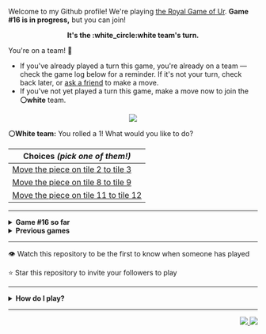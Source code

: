 Welcome to my Github profile!
We're playing
[the Royal Game of Ur](https://en.wikipedia.org/wiki/Royal_Game_of_Ur).
**Game #16 is in progress,** but you can join!

<p align="center">
  <b>It's the
  :white_circle:white
  team's turn.</b>
</p>

You're on a team! :wave:

* If you've already played a turn this game, you're already on a team
  &mdash; check the game log below for a reminder. If it's not your turn,
  check back later, or [ask a
  friend](https://twitter.com/share?text=I'm+playing+The+Royal+Game+of+Ur+on+a+GitHub+profile.+Take+your+turn+at+https://github.com/rossjrw/rossjrw+%23RoyalGameOfUr+%23github) to make a move.
* If you've not yet played a turn this game, make a move now to join the
  **:white_circle:white** team.

<p align="center"><img src="https://raw.githubusercontent.com/rossjrw/rossjrw/play/games/current/board.2583.svg"></p>

  **:white_circle:White team:**
  You rolled a 1!
What would you like to do?

| Choices *(pick one of them!)* |
| --- |
  | [    Move the piece on tile 2 to tile 3](https://github.com/rossjrw/rossjrw/issues/new?title=ur-move-1%402-0&amp;body=Press+Submit%21+You+don%27t+need+to+edit+this+text+or+do+anything+else.%0D%0A%0D%0ABe+aware+that+your+move+can+take+a+minute+or+two+to+process.) |
  | [    Move the piece on tile 8 to tile 9](https://github.com/rossjrw/rossjrw/issues/new?title=ur-move-1%408-0&amp;body=Press+Submit%21+You+don%27t+need+to+edit+this+text+or+do+anything+else.%0D%0A%0D%0ABe+aware+that+your+move+can+take+a+minute+or+two+to+process.) |
  | [    Move the piece on tile 11 to tile 12](https://github.com/rossjrw/rossjrw/issues/new?title=ur-move-1%4011-0&amp;body=Press+Submit%21+You+don%27t+need+to+edit+this+text+or+do+anything+else.%0D%0A%0D%0ABe+aware+that+your+move+can+take+a+minute+or+two+to+process.) |

-----

<details>
<summary><b>Game #16 so far</b></summary>

## Who's on each team?

<table>
    <thead>
      <tr><th colspan=2>Players in this game</th></tr>
    </thead>
    <tbody>
      <tr>
        <td align="right"><b>Black team</b> :black_circle:</td>
        <td>:white_circle: <b> White team</b></td>
      </tr>
      <tr align="center">
        <td><b><a href="https://github.com/Murdeala">@Murdeala</a></b> (37)<br><b><a href="https://github.com/JRetza">@JRetza</a></b> (2)<br><b><a href="https://github.com/MatthiasGN">@MatthiasGN</a></b> (1)<br><b><a href="https://github.com/Carol42">@Carol42</a></b> (1)<br><b><a href="https://github.com/TejaTadepalli">@TejaTadepalli</a></b> (1)<br><b><a href="https://github.com/Mrinank-Bhowmick">@Mrinank-Bhowmick</a></b> (1)<br><b><a href="https://github.com/godtrex99">@godtrex99</a></b> (1)<br><b><a href="https://github.com/CavalierAhmad">@CavalierAhmad</a></b> (1)<br><b><a href="https://github.com/J-LG30">@J-LG30</a></b> (1)<br><b><a href="https://github.com/ayersdecker">@ayersdecker</a></b> (1)<br><b><a href="https://github.com/Mehliug-git">@Mehliug-git</a></b> (1)<br><b><a href="https://github.com/aviralrabbit1">@aviralrabbit1</a></b> (1)<br><b><a href="https://github.com/thekatsmeowkode">@thekatsmeowkode</a></b> (1)<br><b><a href="https://github.com/Omanshu209">@Omanshu209</a></b> (1)<br><b><a href="https://github.com/Lokeshwaran-M">@Lokeshwaran-M</a></b> (1)<br><b><a href="https://github.com/dleitter">@dleitter</a></b> (1)</td>
        <td><b><a href="https://github.com/CostasAK">@CostasAK</a></b> (35)<br><b><a href="https://github.com/AyaanT0">@AyaanT0</a></b> (2)<br><b><a href="https://github.com/IronCodem-alt">@IronCodem-alt</a></b> (2)<br><b><a href="https://github.com/kztera">@kztera</a></b> (1)<br><b><a href="https://github.com/skulldoggery">@skulldoggery</a></b> (1)<br><b><a href="https://github.com/RFebrians">@RFebrians</a></b> (1)<br><b><a href="https://github.com/WKL10086">@WKL10086</a></b> (1)<br><b><a href="https://github.com/blacksmithop">@blacksmithop</a></b> (1)<br><b><a href="https://github.com/AgentHitmanFaris">@AgentHitmanFaris</a></b> (1)<br><b><a href="https://github.com/Th1nhNg0">@Th1nhNg0</a></b> (1)<br><b><a href="https://github.com/haik20208si">@haik20208si</a></b> (1)<br><b><a href="https://github.com/darrylnoakes">@darrylnoakes</a></b> (1)<br><b><a href="https://github.com/sinisterdaddy">@sinisterdaddy</a></b> (1)<br><b><a href="https://github.com/n0nsense-404">@n0nsense-404</a></b> (1)<br><b><a href="https://github.com/rkatara100">@rkatara100</a></b> (1)<br><b><a href="https://github.com/MHanzzala">@MHanzzala</a></b> (1)<br><b><a href="https://github.com/PlopesK">@PlopesK</a></b> (1)</td>
      </tr>
    </tbody>
  </table>

## What's happened so far?

| Time | Turn | Event | Issue | Board |
| :---: | :---: | :--- | :---: | :---: |
  | 7th Jul 2023 14:37 | **0** | :white_circle: **[@kztera](https://github.com/kztera)** started a new game | [#2461](https://github.com/rossjrw/rossjrw/issues/2461) | [link](https://raw.githubusercontent.com/rossjrw/rossjrw/ef6de44635feceda92503e54d000fa19e35ef6ca/games/current/board.2461.svg) |
  | 7th Jul 2023 15:32 | **1** | :white_circle: **[@AyaanT0](https://github.com/AyaanT0)** moved a white piece onto the board to position 2    | [#2462](https://github.com/rossjrw/rossjrw/issues/2462) | [link](https://raw.githubusercontent.com/rossjrw/rossjrw/420c56604ca19373da5a986789becceeee56d8d0/games/current/board.2462.svg) |
  | 8th Jul 2023 12:37 | **2** | :black_circle: **[@Murdeala](https://github.com/Murdeala)** moved a black piece onto the board to position 4  — claimed a rosette :rosette:  | [#2463](https://github.com/rossjrw/rossjrw/issues/2463) | [link](https://raw.githubusercontent.com/rossjrw/rossjrw/03a64730a8d3976495bf95314bd69a9d73bdced8/games/current/board.2463.svg) |
  | 9th Jul 2023 06:24 | **3** | :black_circle: **[@JRetza](https://github.com/JRetza)** moved a black piece from position 4 to position 7    | [#2464](https://github.com/rossjrw/rossjrw/issues/2464) | [link](https://raw.githubusercontent.com/rossjrw/rossjrw/b39f5ab5b24102d0d40015d4c91fb34167119892/games/current/board.2464.svg) |
  | 9th Jul 2023 22:41 | **4** | :white_circle: **[@skulldoggery](https://github.com/skulldoggery)** moved a white piece from position 2 to position 4  — claimed a rosette :rosette:  | [#2466](https://github.com/rossjrw/rossjrw/issues/2466) | [link](https://raw.githubusercontent.com/rossjrw/rossjrw/ea694f511d446237bcd01bb30351dd9a519e3da6/games/current/board.2466.svg) |
  | 10th Jul 2023 04:48 | **5** | :white_circle: **[@RFebrians](https://github.com/RFebrians)** moved a white piece from position 4 to position 6    | [#2467](https://github.com/rossjrw/rossjrw/issues/2467) | [link](https://raw.githubusercontent.com/rossjrw/rossjrw/101a3f158760fc537fbe1f186f6e6e4724a094b0/games/current/board.2467.svg) |
  | 10th Jul 2023 04:56 | **6** | :black_circle: **[@MatthiasGN](https://github.com/MatthiasGN)** moved a black piece onto the board to position 2    | [#2468](https://github.com/rossjrw/rossjrw/issues/2468) | [link](https://raw.githubusercontent.com/rossjrw/rossjrw/cf0c82b597b184f4c12600ae1ce4dac95e043e16/games/current/board.2468.svg) |
  | 11th Jul 2023 19:12 | **7** | :white_circle: **[@CostasAK](https://github.com/CostasAK)** moved a white piece from position 6 to position 8  — claimed a rosette :rosette:  | [#2473](https://github.com/rossjrw/rossjrw/issues/2473) | [link](https://raw.githubusercontent.com/rossjrw/rossjrw/deb02a7569542df3622f01dc973e55a4be12a4d4/games/current/board.2473.svg) |
  | 11th Jul 2023 19:13 | **8** | :white_circle: **[@CostasAK](https://github.com/CostasAK)** moved a white piece onto the board to position 3    | [#2474](https://github.com/rossjrw/rossjrw/issues/2474) | [link](https://raw.githubusercontent.com/rossjrw/rossjrw/2717f16bf821d7af72f2bbec18726f93f3b910d9/games/current/board.2474.svg) |
  | 12th Jul 2023 02:19 | **9** | :black_circle: **[@JRetza](https://github.com/JRetza)** moved a black piece from position 7 to position 9    | [#2475](https://github.com/rossjrw/rossjrw/issues/2475) | [link](https://raw.githubusercontent.com/rossjrw/rossjrw/4f201ada9a755fb3471152076197a474368965bf/games/current/board.2475.svg) |
  | 12th Jul 2023 07:53 | **10** | :white_circle: **[@CostasAK](https://github.com/CostasAK)** moved a white piece onto the board to position 2    | [#2476](https://github.com/rossjrw/rossjrw/issues/2476) | [link](https://raw.githubusercontent.com/rossjrw/rossjrw/d8a98cebb2b256d650a7ca4e623efe7a55edecd6/games/current/board.2476.svg) |
  | 12th Jul 2023 12:47 | **11** | :black_circle: **[@Murdeala](https://github.com/Murdeala)** moved a black piece from position 2 to position 4  — claimed a rosette :rosette:  | [#2477](https://github.com/rossjrw/rossjrw/issues/2477) | [link](https://raw.githubusercontent.com/rossjrw/rossjrw/2a4f6a534d5779f1ac1f2771c2d21f636ce63b74/games/current/board.2477.svg) |
  | 12th Jul 2023 23:00 | **12** | :black_circle: **[@Murdeala](https://github.com/Murdeala)** moved a black piece from position 4 to position 6    | [#2478](https://github.com/rossjrw/rossjrw/issues/2478) | [link](https://raw.githubusercontent.com/rossjrw/rossjrw/c314c83abbbb3c18aebb506079d2aee32e57b9b0/games/current/board.2478.svg) |
  | 13th Jul 2023 06:03 | **13** | :white_circle: **[@CostasAK](https://github.com/CostasAK)** moved a white piece from position 2 to position 4  — claimed a rosette :rosette:  | [#2479](https://github.com/rossjrw/rossjrw/issues/2479) | [link](https://raw.githubusercontent.com/rossjrw/rossjrw/de8b9191d65a001716a282714ea75f84a8cdf134/games/current/board.2479.svg) |
  | 13th Jul 2023 06:05 | **14** | :white_circle: **[@CostasAK](https://github.com/CostasAK)** moved a white piece from position 4 to position 6 — captured a black piece :crossed_swords:   | [#2480](https://github.com/rossjrw/rossjrw/issues/2480) | [link](https://raw.githubusercontent.com/rossjrw/rossjrw/7bd0e5c683e5d1d34cf463a1aa10a45936748628/games/current/board.2480.svg) |
  | 13th Jul 2023 15:29 | **15** | :black_circle: **[@Murdeala](https://github.com/Murdeala)** moved a black piece from position 9 to position 12    | [#2481](https://github.com/rossjrw/rossjrw/issues/2481) | [link](https://raw.githubusercontent.com/rossjrw/rossjrw/3d9ff024c9b258b95edd9635cfdbe240aa3407e3/games/current/board.2481.svg) |
  | 14th Jul 2023 05:58 | **16** | :white_circle: **[@CostasAK](https://github.com/CostasAK)** moved a white piece from position 3 to position 4  — claimed a rosette :rosette:  | [#2482](https://github.com/rossjrw/rossjrw/issues/2482) | [link](https://raw.githubusercontent.com/rossjrw/rossjrw/738605a6d57e9ec809f42c99d48231fa67b0dbe5/games/current/board.2482.svg) |
  | 14th Jul 2023 05:59 | **17** | :white_circle: **[@CostasAK](https://github.com/CostasAK)** moved a white piece onto the board to position 2    | [#2483](https://github.com/rossjrw/rossjrw/issues/2483) | [link](https://raw.githubusercontent.com/rossjrw/rossjrw/f2b6c8624349ce9aaccb844f636abf70bf19a64d/games/current/board.2483.svg) |
  | 14th Jul 2023 12:18 | **18** | :black_circle: **[@Murdeala](https://github.com/Murdeala)** moved a black piece from position 12 to position 13    | [#2484](https://github.com/rossjrw/rossjrw/issues/2484) | [link](https://raw.githubusercontent.com/rossjrw/rossjrw/6b17bb37061688606c8b928b12cfe01032864d8d/games/current/board.2484.svg) |
  | 14th Jul 2023 23:17 | **19** | :white_circle: **[@CostasAK](https://github.com/CostasAK)** moved a white piece from position 6 to position 10    | [#2485](https://github.com/rossjrw/rossjrw/issues/2485) | [link](https://raw.githubusercontent.com/rossjrw/rossjrw/4244915ed86947f59816bc78370f4f08c04c7041/games/current/board.2485.svg) |
  | 15th Jul 2023 12:10 | **20** | :black_circle: **[@Murdeala](https://github.com/Murdeala)** moved a black piece from position 13 to position 14  — claimed a rosette :rosette:  | [#2486](https://github.com/rossjrw/rossjrw/issues/2486) | [link](https://raw.githubusercontent.com/rossjrw/rossjrw/628c27f2da269edf755c9e22bf8781f8e504b481/games/current/board.2486.svg) |
  | 16th Jul 2023 13:59 | **21** | :black_circle: **[@Murdeala](https://github.com/Murdeala)** ascended a black piece from position 14 :rocket:    | [#2487](https://github.com/rossjrw/rossjrw/issues/2487) | [link](https://raw.githubusercontent.com/rossjrw/rossjrw/7fac603bfaa84c1dfd4e9fe2ca28a9fcbbe6885b/games/current/board.2487.svg) |
  | 16th Jul 2023 16:32 | **22** | :white_circle: **[@CostasAK](https://github.com/CostasAK)** moved a white piece from position 10 to position 13    | [#2488](https://github.com/rossjrw/rossjrw/issues/2488) | [link](https://raw.githubusercontent.com/rossjrw/rossjrw/89839d55f47e5b9bd25a6fdc41849b01fff2b990/games/current/board.2488.svg) |
  | 17th Jul 2023 13:20 | **23** | :black_circle: **[@Murdeala](https://github.com/Murdeala)** moved a black piece onto the board to position 2    | [#2489](https://github.com/rossjrw/rossjrw/issues/2489) | [link](https://raw.githubusercontent.com/rossjrw/rossjrw/db61d37863bcd79ec35f8d05b6f805b0f3ba975e/games/current/board.2489.svg) |
  | 17th Jul 2023 13:31 | **24** | :white_circle: **[@IronCodem-alt](https://github.com/IronCodem-alt)** ascended a white piece from position 13 :rocket:    | [#2490](https://github.com/rossjrw/rossjrw/issues/2490) | [link](https://raw.githubusercontent.com/rossjrw/rossjrw/4e40e6435a71934c13fae09be6571e8fa7fb7b14/games/current/board.2490.svg) |
  | 18th Jul 2023 00:59 | **25** | :black_circle: **[@Murdeala](https://github.com/Murdeala)** moved a black piece onto the board to position 1    | [#2491](https://github.com/rossjrw/rossjrw/issues/2491) | [link](https://raw.githubusercontent.com/rossjrw/rossjrw/fd92bcb53695b2d89c6fe81c7b85df0e3564d24b/games/current/board.2491.svg) |
  | 18th Jul 2023 12:26 | **26** | :white_circle: **[@CostasAK](https://github.com/CostasAK)** moved a white piece onto the board to position 3    | [#2492](https://github.com/rossjrw/rossjrw/issues/2492) | [link](https://raw.githubusercontent.com/rossjrw/rossjrw/a96f4d739df9c4ed3508bcf0a044bd6003e4ace3/games/current/board.2492.svg) |
  | 18th Jul 2023 21:32 | **27** | :black_circle: **[@Murdeala](https://github.com/Murdeala)** moved a black piece from position 1 to position 4  — claimed a rosette :rosette:  | [#2493](https://github.com/rossjrw/rossjrw/issues/2493) | [link](https://raw.githubusercontent.com/rossjrw/rossjrw/2528a42381d4d273b4cccda756fca5c1b1ed4824/games/current/board.2493.svg) |
  | 19th Jul 2023 10:47 | **28** | :black_circle: **[@Murdeala](https://github.com/Murdeala)** moved a black piece from position 2 to position 3    | [#2494](https://github.com/rossjrw/rossjrw/issues/2494) | [link](https://raw.githubusercontent.com/rossjrw/rossjrw/7e57f94a6417fdadb13ccf30c02182ed4a47e58d/games/current/board.2494.svg) |
  | 20th Jul 2023 13:00 | **29** | :white_circle: **[@IronCodem-alt](https://github.com/IronCodem-alt)** moved a white piece from position 8 to position 10    | [#2496](https://github.com/rossjrw/rossjrw/issues/2496) | [link](https://raw.githubusercontent.com/rossjrw/rossjrw/74434b9fc5a920cf4d7922d0e9b552242f7654e1/games/current/board.2496.svg) |
  | 21st Jul 2023 12:11 | **30** | :black_circle: **[@Murdeala](https://github.com/Murdeala)** moved a black piece from position 4 to position 5    | [#2497](https://github.com/rossjrw/rossjrw/issues/2497) | [link](https://raw.githubusercontent.com/rossjrw/rossjrw/ed870c24be56e66451f3cd7a517328471f5510b4/games/current/board.2497.svg) |
  | 22nd Jul 2023 18:29 | **31** | :white_circle: **[@CostasAK](https://github.com/CostasAK)** moved a white piece from position 3 to position 5 — captured a black piece :crossed_swords:   | [#2499](https://github.com/rossjrw/rossjrw/issues/2499) | [link](https://raw.githubusercontent.com/rossjrw/rossjrw/87b26288e155ce23e05dbf267ce53bf1d7755995/games/current/board.2499.svg) |
  | 23rd Jul 2023 12:23 | **32** | :black_circle: **[@Murdeala](https://github.com/Murdeala)** moved a black piece from position 3 to position 4  — claimed a rosette :rosette:  | [#2500](https://github.com/rossjrw/rossjrw/issues/2500) | [link](https://raw.githubusercontent.com/rossjrw/rossjrw/492212926f8c27a7004a76d28501bc1b65d0dddc/games/current/board.2500.svg) |
  | 23rd Jul 2023 19:25 | **33** | :black_circle: **[@Carol42](https://github.com/Carol42)** moved a black piece from position 4 to position 5 — captured a white piece :crossed_swords:   | [#2501](https://github.com/rossjrw/rossjrw/issues/2501) | [link](https://raw.githubusercontent.com/rossjrw/rossjrw/cafe97ca9e45122c1bd0e2cc127fc26f012a1db4/games/current/board.2501.svg) |
  | 24th Jul 2023 04:23 | **34** | :white_circle: **[@WKL10086](https://github.com/WKL10086)** moved a white piece from position 4 to position 5 — captured a black piece :crossed_swords:   | [#2502](https://github.com/rossjrw/rossjrw/issues/2502) | [link](https://raw.githubusercontent.com/rossjrw/rossjrw/c7e775a1c05c56b63ce18b11bb8fc1854d5dcca1/games/current/board.2502.svg) |
  | 24th Jul 2023 14:03 | **35** | :black_circle: **[@Murdeala](https://github.com/Murdeala)** moved a black piece onto the board to position 3    | [#2503](https://github.com/rossjrw/rossjrw/issues/2503) |  |
  | 25th Jul 2023 06:57 | **36** | :white_circle: **[@blacksmithop](https://github.com/blacksmithop)** moved a white piece from position 5 to position 8  — claimed a rosette :rosette:  | [#2504](https://github.com/rossjrw/rossjrw/issues/2504) | [link](https://raw.githubusercontent.com/rossjrw/rossjrw/88d287abfa0aafb0b23608b8d0e558006c9ed939/games/current/board.2504.svg) |
  | 25th Jul 2023 06:57 | **37** | :white_circle:  The white team rolled a 0 and their turn was automatically passed | [#2504](https://github.com/rossjrw/rossjrw/issues/2504) | [link](https://raw.githubusercontent.com/rossjrw/rossjrw/d6e6936c2273c73750f83e7be46f878602bfec34/games/current/board.2504.svg) |
  | 25th Jul 2023 22:00 | **38** | :black_circle: **[@Murdeala](https://github.com/Murdeala)** moved a black piece from position 3 to position 4  — claimed a rosette :rosette:  | [#2505](https://github.com/rossjrw/rossjrw/issues/2505) | [link](https://raw.githubusercontent.com/rossjrw/rossjrw/c1d2074904d927d131dc53225fb60fb0738a209d/games/current/board.2505.svg) |
  | 26th Jul 2023 05:35 | **39** | :black_circle: **[@TejaTadepalli](https://github.com/TejaTadepalli)** moved a black piece onto the board to position 1    | [#2506](https://github.com/rossjrw/rossjrw/issues/2506) | [link](https://raw.githubusercontent.com/rossjrw/rossjrw/d8a27237b4b022a8dada37abb545147c8723e741/games/current/board.2506.svg) |
  | 26th Jul 2023 13:09 | **40** | :white_circle: **[@CostasAK](https://github.com/CostasAK)** moved a white piece from position 2 to position 4  — claimed a rosette :rosette:  | [#2507](https://github.com/rossjrw/rossjrw/issues/2507) | [link](https://raw.githubusercontent.com/rossjrw/rossjrw/6dc798f9c21073ef63a1d2972a3e2a7d171f87ad/games/current/board.2507.svg) |
  | 26th Jul 2023 13:10 | **41** | :white_circle: **[@CostasAK](https://github.com/CostasAK)** moved a white piece from position 10 to position 11    | [#2508](https://github.com/rossjrw/rossjrw/issues/2508) | [link](https://raw.githubusercontent.com/rossjrw/rossjrw/0734124f74dbe75b8f7ae29f5ecd39cf0a9f4adb/games/current/board.2508.svg) |
  | 26th Jul 2023 22:27 | **42** | :black_circle: **[@Murdeala](https://github.com/Murdeala)** moved a black piece from position 1 to position 2    | [#2509](https://github.com/rossjrw/rossjrw/issues/2509) | [link](https://raw.githubusercontent.com/rossjrw/rossjrw/2a6bde13351741059bde0a48411477228ebd9c68/games/current/board.2509.svg) |
  | 27th Jul 2023 04:37 | **43** | :white_circle: **[@AgentHitmanFaris](https://github.com/AgentHitmanFaris)** moved a white piece from position 11 to position 14  — claimed a rosette :rosette:  | [#2510](https://github.com/rossjrw/rossjrw/issues/2510) | [link](https://raw.githubusercontent.com/rossjrw/rossjrw/cd8c4f44a7a865089f7a681ffb7976ca4933505d/games/current/board.2510.svg) |
  | 27th Jul 2023 12:30 | **44** | :white_circle: **[@CostasAK](https://github.com/CostasAK)** ascended a white piece from position 14 :rocket:    | [#2511](https://github.com/rossjrw/rossjrw/issues/2511) | [link](https://raw.githubusercontent.com/rossjrw/rossjrw/e4479f619c7f099b58aef32f85a6f0663f146d75/games/current/board.2511.svg) |
  | 27th Jul 2023 15:13 | **45** | :black_circle: **[@Murdeala](https://github.com/Murdeala)** moved a black piece onto the board to position 1    | [#2513](https://github.com/rossjrw/rossjrw/issues/2513) |  |
  | 27th Jul 2023 23:18 | **46** | :white_circle: **[@AyaanT0](https://github.com/AyaanT0)** moved a white piece from position 8 to position 12    | [#2514](https://github.com/rossjrw/rossjrw/issues/2514) | [link](https://raw.githubusercontent.com/rossjrw/rossjrw/7409a6a11a5df9b484264515d931bd6843e2a7c8/games/current/board.2514.svg) |
  | 27th Jul 2023 23:18 | **47** | :black_circle:  The black team rolled a 0 and their turn was automatically passed | [#2514](https://github.com/rossjrw/rossjrw/issues/2514) |  |
  | 28th Jul 2023 10:26 | **48** | :white_circle: **[@CostasAK](https://github.com/CostasAK)** moved a white piece from position 4 to position 8  — claimed a rosette :rosette:  | [#2515](https://github.com/rossjrw/rossjrw/issues/2515) | [link](https://raw.githubusercontent.com/rossjrw/rossjrw/ca15cd1d6c68d1763829905b4259218f8007155e/games/current/board.2515.svg) |
  | 28th Jul 2023 10:26 | **49** | :white_circle:  The white team rolled a 0 and their turn was automatically passed | [#2515](https://github.com/rossjrw/rossjrw/issues/2515) | [link](https://raw.githubusercontent.com/rossjrw/rossjrw/39624de3bdd474144485ec12b42d8fc1b6553f56/games/current/board.2515.svg) |
  | 28th Jul 2023 12:32 | **50** | :black_circle: **[@Murdeala](https://github.com/Murdeala)** moved a black piece from position 1 to position 3    | [#2516](https://github.com/rossjrw/rossjrw/issues/2516) | [link](https://raw.githubusercontent.com/rossjrw/rossjrw/a567c38e54ad22159239e602d0a8543ba9f4832c/games/current/board.2516.svg) |
  | 29th Jul 2023 09:18 | **51** | :white_circle: **[@CostasAK](https://github.com/CostasAK)** moved a white piece from position 12 to position 13    | [#2517](https://github.com/rossjrw/rossjrw/issues/2517) | [link](https://raw.githubusercontent.com/rossjrw/rossjrw/66f42325f5594048b338cba6df5c9e9820199f6d/games/current/board.2517.svg) |
  | 29th Jul 2023 12:04 | **52** | :black_circle: **[@Murdeala](https://github.com/Murdeala)** moved a black piece from position 3 to position 5    | [#2518](https://github.com/rossjrw/rossjrw/issues/2518) | [link](https://raw.githubusercontent.com/rossjrw/rossjrw/654c418bb43ded077fd2eea0d9f3250d6182fc87/games/current/board.2518.svg) |
  | 29th Jul 2023 14:22 | **53** | :white_circle: **[@CostasAK](https://github.com/CostasAK)** moved a white piece from position 13 to position 14  — claimed a rosette :rosette:  | [#2519](https://github.com/rossjrw/rossjrw/issues/2519) | [link](https://raw.githubusercontent.com/rossjrw/rossjrw/818e9d9900421e239e6ae2e307faf7444b6b66bc/games/current/board.2519.svg) |
  | 29th Jul 2023 14:23 | **54** | :white_circle: **[@CostasAK](https://github.com/CostasAK)** ascended a white piece from position 14 :rocket:    | [#2520](https://github.com/rossjrw/rossjrw/issues/2520) | [link](https://raw.githubusercontent.com/rossjrw/rossjrw/e71a4101a330dbbae422e65603d78b25fa83f35a/games/current/board.2520.svg) |
  | 30th Jul 2023 11:27 | **55** | :black_circle: **[@Mrinank-Bhowmick](https://github.com/Mrinank-Bhowmick)** moved a black piece from position 4 to position 6    | [#2522](https://github.com/rossjrw/rossjrw/issues/2522) | [link](https://raw.githubusercontent.com/rossjrw/rossjrw/4c1c345eac50740ab1ea041b3cbaff4833f82c69/games/current/board.2522.svg) |
  | 30th Jul 2023 11:46 | **56** | :white_circle: **[@CostasAK](https://github.com/CostasAK)** moved a white piece onto the board to position 2    | [#2523](https://github.com/rossjrw/rossjrw/issues/2523) | [link](https://raw.githubusercontent.com/rossjrw/rossjrw/5d1200effc30cec5e4bfdc788462fd96d7820de7/games/current/board.2523.svg) |
  | 30th Jul 2023 22:46 | **57** | :black_circle: **[@Murdeala](https://github.com/Murdeala)** moved a black piece onto the board to position 1    | [#2524](https://github.com/rossjrw/rossjrw/issues/2524) | [link](https://raw.githubusercontent.com/rossjrw/rossjrw/392a8088d6209a4f88c518bc29a7e8098530a718/games/current/board.2524.svg) |
  | 31st Jul 2023 07:30 | **58** | :white_circle: **[@CostasAK](https://github.com/CostasAK)** moved a white piece from position 2 to position 5 — captured a black piece :crossed_swords:   | [#2525](https://github.com/rossjrw/rossjrw/issues/2525) | [link](https://raw.githubusercontent.com/rossjrw/rossjrw/057bf5bc0fc9e5227f77085838918b9aa233fe2f/games/current/board.2525.svg) |
  | 1st Aug 2023 00:26 | **59** | :black_circle: **[@Murdeala](https://github.com/Murdeala)** moved a black piece from position 2 to position 4  — claimed a rosette :rosette:  | [#2526](https://github.com/rossjrw/rossjrw/issues/2526) | [link](https://raw.githubusercontent.com/rossjrw/rossjrw/43a9e89a1fe14adc0c78ed2e2c5cbf0d0c2ed5cb/games/current/board.2526.svg) |
  | 1st Aug 2023 17:57 | **60** | :black_circle: **[@godtrex99](https://github.com/godtrex99)** moved a black piece onto the board to position 2    | [#2527](https://github.com/rossjrw/rossjrw/issues/2527) | [link](https://raw.githubusercontent.com/rossjrw/rossjrw/ca4077d6c2b4dd83dfb1ace72fa39fd383e053f3/games/current/board.2527.svg) |
  | 1st Aug 2023 21:59 | **61** | :white_circle: **[@CostasAK](https://github.com/CostasAK)** moved a white piece from position 5 to position 6 — captured a black piece :crossed_swords:   | [#2528](https://github.com/rossjrw/rossjrw/issues/2528) | [link](https://raw.githubusercontent.com/rossjrw/rossjrw/4e72d1206c1be8fbab5878982fc8e7106ac9e20c/games/current/board.2528.svg) |
  | 2nd Aug 2023 02:35 | **62** | :black_circle: **[@Murdeala](https://github.com/Murdeala)** moved a black piece from position 2 to position 3    | [#2529](https://github.com/rossjrw/rossjrw/issues/2529) | [link](https://raw.githubusercontent.com/rossjrw/rossjrw/8e076ac4469e98c1642e80f407c646e3f3e7f823/games/current/board.2529.svg) |
  | 2nd Aug 2023 08:08 | **63** | :white_circle: **[@CostasAK](https://github.com/CostasAK)** moved a white piece from position 6 to position 9    | [#2530](https://github.com/rossjrw/rossjrw/issues/2530) | [link](https://raw.githubusercontent.com/rossjrw/rossjrw/bcbe95c6d9f116893b2910cc4d5c4f06c6b217de/games/current/board.2530.svg) |
  | 3rd Aug 2023 02:21 | **64** | :black_circle: **[@Murdeala](https://github.com/Murdeala)** moved a black piece from position 4 to position 9 — captured a white piece :crossed_swords:   | [#2531](https://github.com/rossjrw/rossjrw/issues/2531) | [link](https://raw.githubusercontent.com/rossjrw/rossjrw/da3e4659e03f0dcc6b931c84f6abb72f28a0c71b/games/current/board.2531.svg) |
  | 3rd Aug 2023 04:10 | **65** | :white_circle: **[@Th1nhNg0](https://github.com/Th1nhNg0)** moved a white piece from position 8 to position 11    | [#2532](https://github.com/rossjrw/rossjrw/issues/2532) | [link](https://raw.githubusercontent.com/rossjrw/rossjrw/26c84d2dd03d6451dc3973f713e977ad75a45cea/games/current/board.2532.svg) |
  | 3rd Aug 2023 14:47 | **66** | :black_circle: **[@CavalierAhmad](https://github.com/CavalierAhmad)** moved a black piece from position 9 to position 11 — captured a white piece :crossed_swords:   | [#2533](https://github.com/rossjrw/rossjrw/issues/2533) | [link](https://raw.githubusercontent.com/rossjrw/rossjrw/e260c7fe6b0c2d6e57ffc5194518ed38c9cb8859/games/current/board.2533.svg) |
  | 3rd Aug 2023 23:26 | **67** | :white_circle: **[@CostasAK](https://github.com/CostasAK)** moved a white piece onto the board to position 3    | [#2535](https://github.com/rossjrw/rossjrw/issues/2535) | [link](https://raw.githubusercontent.com/rossjrw/rossjrw/947132a17d0dd8168a46c29d4ae2eb1488b9e4c7/games/current/board.2535.svg) |
  | 4th Aug 2023 14:43 | **68** | :black_circle: **[@Murdeala](https://github.com/Murdeala)** moved a black piece from position 3 to position 4  — claimed a rosette :rosette:  | [#2536](https://github.com/rossjrw/rossjrw/issues/2536) | [link](https://raw.githubusercontent.com/rossjrw/rossjrw/1d025c3770e302b0963000fe14a161e14e974270/games/current/board.2536.svg) |
  | 6th Aug 2023 14:46 | **69** | :black_circle: **[@J-LG30](https://github.com/J-LG30)** ascended a black piece from position 11 :rocket:    | [#2537](https://github.com/rossjrw/rossjrw/issues/2537) | [link](https://raw.githubusercontent.com/rossjrw/rossjrw/1437e64143aafbb1ecbd4f6991ddcf8ad8cb6014/games/current/board.2537.svg) |
  | 6th Aug 2023 15:41 | **70** | :white_circle: **[@CostasAK](https://github.com/CostasAK)** moved a white piece onto the board to position 2    | [#2538](https://github.com/rossjrw/rossjrw/issues/2538) | [link](https://raw.githubusercontent.com/rossjrw/rossjrw/068451604d0a1f838352d93e2eb54d869d60698c/games/current/board.2538.svg) |
  | 7th Aug 2023 10:15 | **71** | :black_circle: **[@Murdeala](https://github.com/Murdeala)** moved a black piece onto the board to position 3    | [#2539](https://github.com/rossjrw/rossjrw/issues/2539) | [link](https://raw.githubusercontent.com/rossjrw/rossjrw/eac72b2b6baa9e8b4e50e5a889f3a76254069b79/games/current/board.2539.svg) |
  | 10th Aug 2023 10:35 | **72** | :white_circle: **[@haik20208si](https://github.com/haik20208si)** moved a white piece from position 2 to position 5    | [#2542](https://github.com/rossjrw/rossjrw/issues/2542) | [link](https://raw.githubusercontent.com/rossjrw/rossjrw/d29478d21edfd8363918ec9aa04b4d730c91687d/games/current/board.2542.svg) |
  | 11th Aug 2023 14:44 | **73** | :black_circle: **[@Murdeala](https://github.com/Murdeala)** moved a black piece from position 4 to position 5 — captured a white piece :crossed_swords:   | [#2543](https://github.com/rossjrw/rossjrw/issues/2543) | [link](https://raw.githubusercontent.com/rossjrw/rossjrw/1efb2caa4ad92e145ca7e35d56e20752aad55197/games/current/board.2543.svg) |
  | 11th Aug 2023 15:44 | **74** | :white_circle: **[@darrylnoakes](https://github.com/darrylnoakes)** moved a white piece onto the board to position 2    | [#2544](https://github.com/rossjrw/rossjrw/issues/2544) | [link](https://raw.githubusercontent.com/rossjrw/rossjrw/341f13e01b41689b877fae9789b8ea2ae63f8f07/games/current/board.2544.svg) |
  | 12th Aug 2023 12:37 | **75** | :black_circle: **[@Murdeala](https://github.com/Murdeala)** moved a black piece from position 5 to position 7    | [#2545](https://github.com/rossjrw/rossjrw/issues/2545) | [link](https://raw.githubusercontent.com/rossjrw/rossjrw/0462cd785e19ae0220d7801ce1abd0197b0d86b2/games/current/board.2545.svg) |
  | 13th Aug 2023 17:00 | **76** | :white_circle: **[@sinisterdaddy](https://github.com/sinisterdaddy)** moved a white piece from position 2 to position 4  — claimed a rosette :rosette:  | [#2546](https://github.com/rossjrw/rossjrw/issues/2546) | [link](https://raw.githubusercontent.com/rossjrw/rossjrw/fe451241244f71c040cd6fd7f1ddd30d4996e909/games/current/board.2546.svg) |
  | 13th Aug 2023 18:17 | **77** | :white_circle: **[@n0nsense-404](https://github.com/n0nsense-404)** moved a white piece from position 4 to position 7 — captured a black piece :crossed_swords:   | [#2547](https://github.com/rossjrw/rossjrw/issues/2547) | [link](https://raw.githubusercontent.com/rossjrw/rossjrw/d7a0379e5316fca98e8b22dc624313a1c8e3edf7/games/current/board.2547.svg) |
  | 15th Aug 2023 02:09 | **78** | :black_circle: **[@Murdeala](https://github.com/Murdeala)** moved a black piece from position 3 to position 4  — claimed a rosette :rosette:  | [#2548](https://github.com/rossjrw/rossjrw/issues/2548) | [link](https://raw.githubusercontent.com/rossjrw/rossjrw/240fcedcbdb22bf8bade8b99bd8392ce3665a5fa/games/current/board.2548.svg) |
  | 15th Aug 2023 17:43 | **79** | :black_circle: **[@ayersdecker](https://github.com/ayersdecker)** moved a black piece onto the board to position 3    | [#2550](https://github.com/rossjrw/rossjrw/issues/2550) | [link](https://raw.githubusercontent.com/rossjrw/rossjrw/9f470aac2ac751767a41fa1072ef15fe69e94c6f/games/current/board.2550.svg) |
  | 17th Aug 2023 11:27 | **80** | :white_circle: **[@CostasAK](https://github.com/CostasAK)** moved a white piece from position 7 to position 9    | [#2553](https://github.com/rossjrw/rossjrw/issues/2553) | [link](https://raw.githubusercontent.com/rossjrw/rossjrw/816a3b6b9dd7fb5cb8e8f7d392abdd663d858a12/games/current/board.2553.svg) |
  | 18th Aug 2023 11:06 | **81** | :black_circle: **[@Mehliug-git](https://github.com/Mehliug-git)** moved a black piece from position 3 to position 5    | [#2554](https://github.com/rossjrw/rossjrw/issues/2554) | [link](https://raw.githubusercontent.com/rossjrw/rossjrw/97984bfd6e7fca5d5b73ce7b7010f1b9c8b88899/games/current/board.2554.svg) |
  | 18th Aug 2023 12:53 | **82** | :white_circle: **[@CostasAK](https://github.com/CostasAK)** moved a white piece from position 3 to position 5 — captured a black piece :crossed_swords:   | [#2556](https://github.com/rossjrw/rossjrw/issues/2556) | [link](https://raw.githubusercontent.com/rossjrw/rossjrw/862f4d158200bbeeb8ac85c9ef1fff5478cab506/games/current/board.2556.svg) |
  | 19th Aug 2023 18:13 | **83** | :black_circle: **[@aviralrabbit1](https://github.com/aviralrabbit1)** moved a black piece from position 4 to position 6    | [#2557](https://github.com/rossjrw/rossjrw/issues/2557) | [link](https://raw.githubusercontent.com/rossjrw/rossjrw/19b94369f0920f8f92fb96ca0ab9c06218d55b18/games/current/board.2557.svg) |
  | 20th Aug 2023 05:23 | **84** | :white_circle: **[@rkatara100](https://github.com/rkatara100)** moved a white piece onto the board to position 2    | [#2558](https://github.com/rossjrw/rossjrw/issues/2558) | [link](https://raw.githubusercontent.com/rossjrw/rossjrw/202943f254005c58fee45c69b3861ce70aa2b564/games/current/board.2558.svg) |
  | 21st Aug 2023 18:37 | **85** | :black_circle: **[@Murdeala](https://github.com/Murdeala)** moved a black piece from position 1 to position 4  — claimed a rosette :rosette:  | [#2559](https://github.com/rossjrw/rossjrw/issues/2559) | [link](https://raw.githubusercontent.com/rossjrw/rossjrw/60f5ecb8c10a33e8962f1b7e896e5c70d8e4125b/games/current/board.2559.svg) |
  | 22nd Aug 2023 02:34 | **86** | :black_circle: **[@Murdeala](https://github.com/Murdeala)** moved a black piece from position 4 to position 7    | [#2560](https://github.com/rossjrw/rossjrw/issues/2560) | [link](https://raw.githubusercontent.com/rossjrw/rossjrw/e2e5aabea446e35b56ea357df02fbedafdc0239c/games/current/board.2560.svg) |
  | 22nd Aug 2023 13:12 | **87** | :white_circle: **[@CostasAK](https://github.com/CostasAK)** moved a white piece from position 5 to position 6 — captured a black piece :crossed_swords:   | [#2561](https://github.com/rossjrw/rossjrw/issues/2561) | [link](https://raw.githubusercontent.com/rossjrw/rossjrw/a235498aeffa9fe774b18933b28ea7ae19b8a8c3/games/current/board.2561.svg) |
  | 24th Aug 2023 16:36 | **88** | :black_circle: **[@Murdeala](https://github.com/Murdeala)** moved a black piece from position 7 to position 8  — claimed a rosette :rosette:  | [#2562](https://github.com/rossjrw/rossjrw/issues/2562) | [link](https://raw.githubusercontent.com/rossjrw/rossjrw/44bb5c6af4aa2f544171bc510264b21f038feaf4/games/current/board.2562.svg) |
  | 25th Aug 2023 10:21 | **89** | :black_circle: **[@Murdeala](https://github.com/Murdeala)** moved a black piece onto the board to position 2    | [#2563](https://github.com/rossjrw/rossjrw/issues/2563) | [link](https://raw.githubusercontent.com/rossjrw/rossjrw/ff291898db1ecff33efb263691f5bec70563bc7a/games/current/board.2563.svg) |
  | 25th Aug 2023 12:14 | **90** | :white_circle: **[@CostasAK](https://github.com/CostasAK)** moved a white piece from position 2 to position 4  — claimed a rosette :rosette:  | [#2564](https://github.com/rossjrw/rossjrw/issues/2564) | [link](https://raw.githubusercontent.com/rossjrw/rossjrw/b7a2723f95d3ba21e98ac173b12b002a08ff5c26/games/current/board.2564.svg) |
  | 25th Aug 2023 12:15 | **91** | :white_circle: **[@CostasAK](https://github.com/CostasAK)** moved a white piece from position 6 to position 7    | [#2565](https://github.com/rossjrw/rossjrw/issues/2565) | [link](https://raw.githubusercontent.com/rossjrw/rossjrw/04b185768e2766cf3399cfc93845ec38b4dd9d9e/games/current/board.2565.svg) |
  | 25th Aug 2023 15:59 | **92** | :black_circle: **[@thekatsmeowkode](https://github.com/thekatsmeowkode)** moved a black piece from position 8 to position 11    | [#2566](https://github.com/rossjrw/rossjrw/issues/2566) | [link](https://raw.githubusercontent.com/rossjrw/rossjrw/c43007dbb3cdea4e01bf832eaa52d51776d7a1a7/games/current/board.2566.svg) |
  | 25th Aug 2023 17:15 | **93** | :white_circle: **[@CostasAK](https://github.com/CostasAK)** moved a white piece from position 9 to position 11 — captured a black piece :crossed_swords:   | [#2567](https://github.com/rossjrw/rossjrw/issues/2567) | [link](https://raw.githubusercontent.com/rossjrw/rossjrw/672b13ea115c64feff8c09d691c95270775a03f9/games/current/board.2567.svg) |
  | 26th Aug 2023 21:40 | **94** | :black_circle: **[@Murdeala](https://github.com/Murdeala)** moved a black piece from position 2 to position 4  — claimed a rosette :rosette:  | [#2568](https://github.com/rossjrw/rossjrw/issues/2568) | [link](https://raw.githubusercontent.com/rossjrw/rossjrw/292f1a2e67761341d2437f3958a4cb20f05d827a/games/current/board.2568.svg) |
  | 27th Aug 2023 12:30 | **95** | :black_circle: **[@Omanshu209](https://github.com/Omanshu209)** moved a black piece onto the board to position 1    | [#2569](https://github.com/rossjrw/rossjrw/issues/2569) | [link](https://raw.githubusercontent.com/rossjrw/rossjrw/a32e11b670e4a57dd13cad36477012e7e2e41de7/games/current/board.2569.svg) |
  | 27th Aug 2023 12:32 | **96** | :white_circle: **[@MHanzzala](https://github.com/MHanzzala)** moved a white piece onto the board to position 2    | [#2570](https://github.com/rossjrw/rossjrw/issues/2570) | [link](https://raw.githubusercontent.com/rossjrw/rossjrw/b97dedcca56b73fcfda9c5ff4413421c59e7a95f/games/current/board.2570.svg) |
  | 27th Aug 2023 22:12 | **97** | :black_circle: **[@Murdeala](https://github.com/Murdeala)** moved a black piece from position 1 to position 3    | [#2571](https://github.com/rossjrw/rossjrw/issues/2571) | [link](https://raw.githubusercontent.com/rossjrw/rossjrw/e6f35f794bddfdcde3a44ee217b37171070d5acf/games/current/board.2571.svg) |
  | 29th Aug 2023 12:48 | **98** | :white_circle: **[@CostasAK](https://github.com/CostasAK)** moved a white piece from position 7 to position 8  — claimed a rosette :rosette:  | [#2573](https://github.com/rossjrw/rossjrw/issues/2573) | [link](https://raw.githubusercontent.com/rossjrw/rossjrw/54abe6a7318fc73e97aa03b19e6728800fc22668/games/current/board.2573.svg) |
  | 29th Aug 2023 12:49 | **99** | :white_circle: **[@CostasAK](https://github.com/CostasAK)** moved a white piece from position 11 to position 13    | [#2574](https://github.com/rossjrw/rossjrw/issues/2574) | [link](https://raw.githubusercontent.com/rossjrw/rossjrw/085fcce7ed677f677b40dbad1eb8688dadcfde13/games/current/board.2574.svg) |
  | 3rd Sep 2023 18:30 | **100** | :black_circle: **[@Lokeshwaran-M](https://github.com/Lokeshwaran-M)** moved a black piece onto the board to position 1    | [#2575](https://github.com/rossjrw/rossjrw/issues/2575) | [link](https://raw.githubusercontent.com/rossjrw/rossjrw/3e3d9b2ca80b1de22391f3a33cd31ee916ff80b7/games/current/board.2575.svg) |
  | 4th Sep 2023 16:00 | **101** | :white_circle: **[@CostasAK](https://github.com/CostasAK)** ascended a white piece from position 13 :rocket:    | [#2576](https://github.com/rossjrw/rossjrw/issues/2576) | [link](https://raw.githubusercontent.com/rossjrw/rossjrw/360277d9ada564e74b572103b299c96721a02e60/games/current/board.2576.svg) |
  | 4th Sep 2023 21:36 | **102** | :black_circle: **[@Murdeala](https://github.com/Murdeala)** moved a black piece from position 4 to position 7    | [#2577](https://github.com/rossjrw/rossjrw/issues/2577) | [link](https://raw.githubusercontent.com/rossjrw/rossjrw/fb931a9fbe727f61ca376ae800f94715a8a2a49b/games/current/board.2577.svg) |
  | 5th Sep 2023 09:03 | **103** | :white_circle: **[@CostasAK](https://github.com/CostasAK)** moved a white piece from position 4 to position 7 — captured a black piece :crossed_swords:   | [#2578](https://github.com/rossjrw/rossjrw/issues/2578) | [link](https://raw.githubusercontent.com/rossjrw/rossjrw/245f5ab41833259722b324d0db367a453fc71b43/games/current/board.2578.svg) |
  | 6th Sep 2023 23:12 | **104** | :black_circle: **[@Murdeala](https://github.com/Murdeala)** moved a black piece onto the board to position 2    | [#2579](https://github.com/rossjrw/rossjrw/issues/2579) | [link](https://raw.githubusercontent.com/rossjrw/rossjrw/c480f0baa26020866354283098a741e90e7eaf1e/games/current/board.2579.svg) |
  | 7th Sep 2023 03:59 | **105** | :white_circle: **[@CostasAK](https://github.com/CostasAK)** moved a white piece from position 7 to position 10    | [#2580](https://github.com/rossjrw/rossjrw/issues/2580) | [link](https://raw.githubusercontent.com/rossjrw/rossjrw/ba727d41373bc4b96d483e09aaabdfdabcce78ed/games/current/board.2580.svg) |
  | 7th Sep 2023 06:10 | **106** | :black_circle: **[@dleitter](https://github.com/dleitter)** moved a black piece from position 1 to position 4  — claimed a rosette :rosette:  | [#2581](https://github.com/rossjrw/rossjrw/issues/2581) | [link](https://raw.githubusercontent.com/rossjrw/rossjrw/9337cf249de1584df25d14958e45a4f2f79f1a55/games/current/board.2581.svg) |
  | 8th Sep 2023 18:07 | **107** | :black_circle: **[@Murdeala](https://github.com/Murdeala)** moved a black piece from position 2 to position 5    | [#2582](https://github.com/rossjrw/rossjrw/issues/2582) |  |
  | 9th Sep 2023 17:23 | **108** | :white_circle: **[@PlopesK](https://github.com/PlopesK)** moved a white piece from position 10 to position 11    | [#2583](https://github.com/rossjrw/rossjrw/issues/2583) | [link](https://raw.githubusercontent.com/rossjrw/rossjrw/5086f14fa668c572e2cfd5738b07f187c01078cb/games/current/board.2583.svg) |
  | 9th Sep 2023 17:23 | **109** | :black_circle:  The black team rolled a 0 and their turn was automatically passed | [#2583](https://github.com/rossjrw/rossjrw/issues/2583) |  |

</details>

<details>
<summary><b>Previous games</b></summary>

## Previous games

1. A game was started on 30th Jul 2020 by **[@rossjrw](https://github.com/rossjrw)** and ended on 4th Dec 2020. 
   * The :white_circle:white team won. 
   * 64 players played 166 moves across 4 months and 5 days. 
   * The :black_circle:black team captured 9 white pieces and claimed 12 rosettes. 
   * The :white_circle:white team captured 10 black pieces and claimed 18 rosettes. 
   * The MVP of the winning team was **[@1ethanhansen](https://github.com/1ethanhansen)**, who played 48 moves. 
   * The winning move was made by **[@qbtl](https://github.com/qbtl)** ([#269](https://github.com/rossjrw/rossjrw/issues/269)).
1. A game was started on 4th Dec 2020 by **[@1ethanhansen](https://github.com/1ethanhansen)** and ended on 11th Jan 2021. 
   * The :black_circle:black team won. 
   * 27 players played 145 moves across 1 month and 1 week. 
   * The :black_circle:black team captured 7 white pieces and claimed 16 rosettes. 
   * The :white_circle:white team captured 6 black pieces and claimed 14 rosettes. 
   * The MVP of the winning team was **[@shpatrickguo](https://github.com/shpatrickguo)**, who played 26 moves. 
   * The winning move was made by **[@shpatrickguo](https://github.com/shpatrickguo)** ([#424](https://github.com/rossjrw/rossjrw/issues/424)).
1. A game was started on 11th Jan 2021 by **[@BaptisteMartinet](https://github.com/BaptisteMartinet)** and ended on 11th Feb 2021. 
   * The :white_circle:white team won. 
   * 17 players played 118 moves across 1 month and 12 hours. 
   * The :black_circle:black team captured 2 white pieces and claimed 11 rosettes. 
   * The :white_circle:white team captured 8 black pieces and claimed 14 rosettes. 
   * The MVP of the winning team was **[@1ethanhansen](https://github.com/1ethanhansen)**, who played 45 moves. 
   * The winning move was made by **[@1ethanhansen](https://github.com/1ethanhansen)** ([#535](https://github.com/rossjrw/rossjrw/issues/535)).
1. A game was started on 11th Feb 2021 by **[@1ethanhansen](https://github.com/1ethanhansen)** and ended on 5th Mar 2021. 
   * The :white_circle:white team won. 
   * 17 players played 175 moves across 3 weeks and 22 hours. 
   * The :black_circle:black team captured 12 white pieces and claimed 17 rosettes. 
   * The :white_circle:white team captured 13 black pieces and claimed 18 rosettes. 
   * The MVP of the winning team was **[@1ethanhansen](https://github.com/1ethanhansen)**, who played 48 moves. 
   * The winning move was made by **[@1ethanhansen](https://github.com/1ethanhansen)** ([#702](https://github.com/rossjrw/rossjrw/issues/702)).
1. A game was started on 6th Mar 2021 by **[@shpatrickguo](https://github.com/shpatrickguo)** and ended on 10th May 2021. 
   * The :black_circle:black team won. 
   * 42 players played 162 moves across 2 months and 4 days. 
   * The :black_circle:black team captured 12 white pieces and claimed 17 rosettes. 
   * The :white_circle:white team captured 9 black pieces and claimed 19 rosettes. 
   * The MVP of the winning team was **[@shpatrickguo](https://github.com/shpatrickguo)**, who played 22 moves. 
   * The winning move was made by **[@crxssed7](https://github.com/crxssed7)** ([#864](https://github.com/rossjrw/rossjrw/issues/864)).
1. A game was started on 10th May 2021 by **[@HAUDRAUFHAUN](https://github.com/HAUDRAUFHAUN)** and ended on 17th Jul 2021. 
   * The :white_circle:white team won. 
   * 34 players played 167 moves across 2 months and 6 days. 
   * The :black_circle:black team captured 7 white pieces and claimed 14 rosettes. 
   * The :white_circle:white team captured 10 black pieces and claimed 18 rosettes. 
   * The MVP of the winning team was **[@1ethanhansen](https://github.com/1ethanhansen)**, who played 31 moves. 
   * The winning move was made by **[@1ethanhansen](https://github.com/1ethanhansen)** ([#1024](https://github.com/rossjrw/rossjrw/issues/1024)).
1. A game was started on 17th Jul 2021 by **[@1ethanhansen](https://github.com/1ethanhansen)** and ended on 19th Oct 2021. 
   * The :black_circle:black team won. 
   * 48 players played 153 moves across 3 months and 3 days. 
   * The :black_circle:black team captured 6 white pieces and claimed 17 rosettes. 
   * The :white_circle:white team captured 6 black pieces and claimed 15 rosettes. 
   * The MVP of the winning team was **[@PkmnQ](https://github.com/PkmnQ)**, who played 13 moves. 
   * The winning move was made by **[@OmKakatkar](https://github.com/OmKakatkar)** ([#1175](https://github.com/rossjrw/rossjrw/issues/1175)).
1. A game was started on 19th Oct 2021 by **[@OmKakatkar](https://github.com/OmKakatkar)** and ended on 29th Oct 2021. 
   * The :white_circle:white team won. 
   * 13 players played 135 moves across 1 week and 3 days. 
   * The :black_circle:black team captured 5 white pieces and claimed 13 rosettes. 
   * The :white_circle:white team captured 6 black pieces and claimed 15 rosettes. 
   * The MVP of the winning team was **[@Timemaster111](https://github.com/Timemaster111)**, who played 46 moves. 
   * The winning move was made by **[@Timemaster111](https://github.com/Timemaster111)** ([#1342](https://github.com/rossjrw/rossjrw/issues/1342)).
1. A game was started on 29th Oct 2021 by **[@jbmagination](https://github.com/jbmagination)** and ended on 15th May 2022. 
   * The :white_circle:white team won. 
   * 80 players played 187 moves across 6 months and 2 weeks. 
   * The :black_circle:black team captured 11 white pieces and claimed 17 rosettes. 
   * The :white_circle:white team captured 13 black pieces and claimed 19 rosettes. 
   * The MVP of the winning team was **[@nirakon](https://github.com/nirakon)**, who played 18 moves. 
   * The winning move was made by **[@Madflows](https://github.com/Madflows)** ([#1534](https://github.com/rossjrw/rossjrw/issues/1534)).
1. A game was started on 15th May 2022 by **[@VikashPR](https://github.com/VikashPR)** and ended on 29th Dec 2022. 
   * The :white_circle:white team won. 
   * 109 players played 177 moves across 7 months and 2 weeks. 
   * The :black_circle:black team captured 9 white pieces and claimed 23 rosettes. 
   * The :white_circle:white team captured 11 black pieces and claimed 19 rosettes. 
   * The MVP of the winning team was **[@LAPCoder](https://github.com/LAPCoder)**, who played 11 moves. 
   * The winning move was made by **[@LAPCoder](https://github.com/LAPCoder)** ([#1726](https://github.com/rossjrw/rossjrw/issues/1726)).
1. A game was started on 29th Dec 2022 by **[@CostasAK](https://github.com/CostasAK)** and ended on 30th Dec 2022. 
   * The :black_circle:black team won. 
   * 4 players played 121 moves across 19 hours and 41 minutes. 
   * The :black_circle:black team captured 6 white pieces and claimed 14 rosettes. 
   * The :white_circle:white team captured 4 black pieces and claimed 15 rosettes. 
   * The MVP of the winning team was **[@CostasAK](https://github.com/CostasAK)**, who played 59 moves. 
   * The winning move was made by **[@CostasAK](https://github.com/CostasAK)** ([#1844](https://github.com/rossjrw/rossjrw/issues/1844)).
1. A game was started on 30th Dec 2022 by **[@TejaTadepalli](https://github.com/TejaTadepalli)** and ended on 27th Jan 2023. 
   * The :white_circle:white team won. 
   * 17 players played 158 moves across 4 weeks and 1 hour. 
   * The :black_circle:black team captured 9 white pieces and claimed 18 rosettes. 
   * The :white_circle:white team captured 12 black pieces and claimed 18 rosettes. 
   * The MVP of the winning team was **[@TejaTadepalli](https://github.com/TejaTadepalli)**, who played 59 moves. 
   * The winning move was made by **[@TejaTadepalli](https://github.com/TejaTadepalli)** ([#1994](https://github.com/rossjrw/rossjrw/issues/1994)).
1. A game was started on 27th Jan 2023 by **[@TejaTadepalli](https://github.com/TejaTadepalli)** and ended on 14th Mar 2023. 
   * The :white_circle:white team won. 
   * 20 players played 153 moves across 1 month and 2 weeks. 
   * The :black_circle:black team captured 6 white pieces and claimed 17 rosettes. 
   * The :white_circle:white team captured 6 black pieces and claimed 16 rosettes. 
   * The MVP of the winning team was **[@TejaTadepalli](https://github.com/TejaTadepalli)**, who played 65 moves. 
   * The winning move was made by **[@TejaTadepalli](https://github.com/TejaTadepalli)** ([#2145](https://github.com/rossjrw/rossjrw/issues/2145)).
1. A game was started on 14th Mar 2023 by **[@Murdeala](https://github.com/Murdeala)** and ended on 13th Apr 2023. 
   * The :white_circle:white team won. 
   * 19 players played 141 moves across 4 weeks and 1 day. 
   * The :black_circle:black team captured 4 white pieces and claimed 18 rosettes. 
   * The :white_circle:white team captured 12 black pieces and claimed 16 rosettes. 
   * The MVP of the winning team was **[@CostasAK](https://github.com/CostasAK)**, who played 71 moves. 
   * The winning move was made by **[@CostasAK](https://github.com/CostasAK)** ([#2275](https://github.com/rossjrw/rossjrw/issues/2275)).
1. A game was started on 13th Apr 2023 by **[@thisiscoding1234](https://github.com/thisiscoding1234)** and ended on 7th Jul 2023. 
   * The :black_circle:black team won. 
   * 48 players played 122 moves across 2 months and 3 weeks. 
   * The :black_circle:black team captured 11 white pieces and claimed 15 rosettes. 
   * The :white_circle:white team captured 4 black pieces and claimed 9 rosettes. 
   * The MVP of the winning team was **[@Murdeala](https://github.com/Murdeala)**, who played 37 moves. 
   * The winning move was made by **[@WKL10086](https://github.com/WKL10086)** ([#2460](https://github.com/rossjrw/rossjrw/issues/2460)).

</details>

-----

:eye: Watch this repository to be the first to know when someone has played

:star: Star this repository to invite your followers to play

-----

<details>
<summary><b>How do I play?</b></summary>

## Rules of the game

It's the **:white_circle:white** team versus the **:black_circle:black**
team.

The first team to **:rocket:ascend** all 7 of their pieces **:crown:wins**.
Your goal is to achieve that, and to block the other team from doing the
same.

_(Learn more about the rules of the Royal Game of Ur at
[RoyalUr.net/learn](https://royalur.net/learn/), or watch [Tom Scott play
against Irving Finkel](https://www.youtube.com/watch?v=WZskjLq040I) in
2017.)_

### Movement

Each turn starts by rolling 4 binary dice, which results in a number from 0
to 4. The current team gets to move one of their pieces by that many tiles.

All 14 pieces start on position 0 (the space just before tile 1).

### :rocket:Ascension

Moving a piece onto position 15 (the imaginary space after tile 14) causes
that piece to leave the board forever. This is **:rocket:ascension**, and
is the goal of the game &mdash; the first team to ascend all 7 of their
pieces wins.

### :crossed_swords:Capturing

You will move your pieces along the tiles from tile 1 to tile 14.

The tiles on your side of the board (tiles 1 through 4, 13, and 14) are
safe &mdash; only your pieces can be there. However, the tiles in the
middle (tiles 5 through 12) are unsafe &mdash; your opponent's pieces can
also be here. If one team's piece lands on the same tile as another team's
piece, the piece that was landed on is **:crossed_swords:captured**! It
goes all the way back to position 0.

### :rosette:Rosettes

If a piece lands on a **:rosette:rosette** (tiles 4, 8, and 14), that team
gets to immediately take another turn.

A piece that is on the rosette on tile 8 *cannot be
**:crossed_swords:captured***. A piece trying to capture it will simply
bounce off onto tile 9.

## How to play

Playing Ur on my GitHub profile is easy. The dice have already been rolled
for you &mdash; all you have to do is decide what to do with them. Anyone
with a GitHub account can play.

Anyone can join either team at any time, but once you're in a team, you're
locked into it until the game ends. You won't be able to play a move when
it's the other team's turn.

The list of links below the board image shows each possible move. Clicking
one of those will take you to a page where you can create an issue in this
repository, where all you have to do is click submit to play your move.

It will take a moment for Github Actions to acknowledge your move, but once
it does, you'll see it react with the 'eyes' emoji (:eyes:). A few seconds
later it will react with the 'rocket' emoji (:rocket:) to let you know that
your move was successful, then leave a comment explaining what happened,
and it'll also make a commit to record your move.

_(If you don't see any of that, then something went wrong. Ping me in your
issue by typing `cc @rossjrw`, and I'll take a look.)_

Note that if your team has no possible moves &mdash; for example by rolling a 0
&mdash; your turn will be automatically skipped. The event log will let you
know if this has happened.

## Behind the scenes

Check out the [`source` branch of this repository](https://github.com/rossjrw/rossjrw/tree/source) for the source
code and a little commentary on the inspiration behind this project.

### Contributing

I welcome bug reports, feature suggestions and pull requests! Just make
sure you ping me in your issue or PR by adding `cc @rossjrw`, as I don't receive notifications for new issues in this repository
(for hopefully obvious reasons).

</details>

-----

<p align="right">
  <a href="https://github.com/rossjrw/rossjrw/actions?query=workflow:build">
    <img src="https://github.com/rossjrw/rossjrw/workflows/build/badge.svg?branch=source"/>
  </a>
  <a href="https://github.com/rossjrw/rossjrw/actions?query=workflow:play">
    <img src="https://github.com/rossjrw/rossjrw/workflows/play/badge.svg?branch=play"/>
  </a>
</p>
